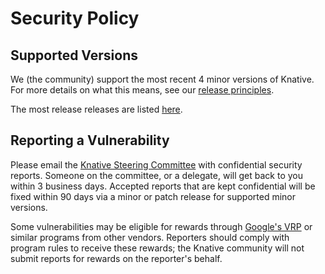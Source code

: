 # Security Policy

## Supported Versions

We (the community) support the most recent 4 minor versions of Knative. For more
details on what this means, see our
[release principles](https://knative.dev/community/contributing/mechanics/release-versioning-principles/).

The most release releases are listed
[here](https://github.com/knative/serving/releases).

## Reporting a Vulnerability

Please email the [Knative Steering Committee](mailto:knative-steering@googlegroups.com) with confidential security
reports. Someone on the committee, or a delegate, will get back to you within 3 business days. Accepted reports
that are kept confidential will be fixed within 90 days via a minor or patch release for supported minor versions.

Some vulnerabilities may be eligible for rewards through [Google's
VRP](https://www.google.com/about/appsecurity/reward-program/index.html) or similar programs from other vendors.
Reporters should comply with program rules to receive these rewards; the Knative community will not submit reports
for rewards on the reporter's behalf.
